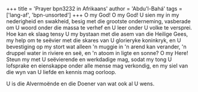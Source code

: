 +++
title = 'Prayer bpn3232 in Afrikaans'
author = 'Abdu'l-Bahá'
tags = ['lang-af', 'bpn-unsorted']
+++
O my God! O my God! U sien my in my nederigheid en swakheid, besig met die grootste onderneming, vasberade om U woord onder die massa te verhef en U leer onder U volke te versprei. Hoe kan ek slaag tensy U my bystaan met die asem van die Heilige Gees, my help om te seëvier met die skares van U glorieryke koninkryk, en U bevestiging op my stort wat alleen 'n muggie in 'n arend kan verander, 'n druppel water in riviere en seë, en 'n atoom in ligte en sonne? O my Here! Steun my met U seëvierende en werkdadige mag, sodat my tong U lofsprake en eienskappe onder alle mense mag verkondig, en my siel van die wyn van U liefde en kennis mag oorloop.

U is die Alvermoënde en die Doener van wat ook al U wens.
